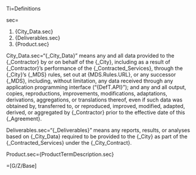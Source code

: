 Ti=Definitions

sec=<ol><li>{City_Data.sec}</li><li>{Deliverables.sec}</li><li>{Product.sec}</li></ol>

City_Data.sec=“{_City_Data}” means any and all data provided to the {_Contractor} by or on behalf of the {_City}, including as a result of {_Contractor}’s performance of the {_Contracted_Services}, through the {_City}’s {_MDS} rules, set out at {MDS.Rules.URL}, or any successor {_MDS}, including, without limitation, any data received through any application programming interface (“{DefT.API}”); and any and all output, copies, reproductions, improvements, modifications, adaptations, derivations, aggregations, or translations thereof, even if such data was obtained by, transferred to, or reproduced, improved, modified, adapted, derived, or aggregated by {_Contractor} prior to the effective date of this {_Agreement}.

Deliverables.sec=“{_Deliverables}” means any reports, results, or analyses based on {_City_Data} required to be provided to the {_City} as part of the {_Contracted_Services} under the {_City_Contract}.

Product.sec={ProductTermDescription.sec}

=[G/Z/Base]
